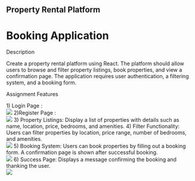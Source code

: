 
<h2>Property Rental Platform</h2>
 <h1>Booking Application</h1>

<p>Description</p>
Create a property rental platform using React. The platform should allow users to browse and filter property listings, book properties, and view a confirmation page. The application requires user authentication, a filtering system, and a booking form.

<p>Assignment Features</p>
1) Login Page :<br/>
<img src="https://res.cloudinary.com/drdjty87p/image/upload/v1722412915/Screenshot_2024-07-31_132218_n74qlo.png"/>
2)Register Page :<br/>
<img src="https://res.cloudinary.com/drdjty87p/image/upload/v1722412914/Screenshot_2024-07-31_132225_bd1jdf.png"/>
3) Property Listings: Display a list of properties with details such as name, location, price, bedrooms, and amenities.
4) Filter Functionality: Users can filter properties by location, price range, number of bedrooms, and amenities.<br/>
<img src="https://res.cloudinary.com/drdjty87p/image/upload/v1722412917/Screenshot_2024-07-31_132248_k0urfv.png"/>
5) Booking System: Users can book properties by filling out a booking form. A confirmation page is shown after successful booking.<br/>
<img src="https://res.cloudinary.com/drdjty87p/image/upload/v1722412915/Screenshot_2024-07-31_132257_f0jxgh.png"/>
6) Success Page: Displays a message confirming the booking and thanking the user.<br/>
<img src="https://res.cloudinary.com/drdjty87p/image/upload/v1722412915/Screenshot_2024-07-31_132307_dbsrmh.png"/>
